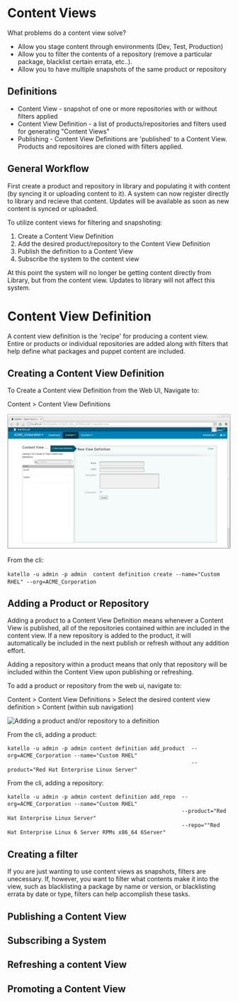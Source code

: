 # Content Views #

What problems do a content view solve?
 * Allow you stage content through environments (Dev, Test, Production)
 * Allow you to filter the contents of a repository (remove a particular package, blacklist certain errata, etc..).
 * Allow you to have multiple snapshots of the same product or repository

## Definitions ##


 * Content View - snapshot of one or more repositories with or without filters applied
 * Content View Definition - a list of products/repositories and filters used for generating "Content Views"
 * Publishing - Content View Definitions are 'published' to a Content View.  Products and repositoires are cloned with filters applied.


## General Workflow ##

First create a product and repository in library and populating it with content (by syncing it or uploading content to it).
A system can now register directly to library and recieve that content.  Updates will be available as soon as new content is synced or uploaded.

To utilize content views for filtering and snapshoting:

1. Create a Content View Definition
2. Add the desired product/repository to the Content View Definition
3. Publish the definition to a Content View
4. Subscribe the system to the content view

At this point the system will no longer be getting content directly from Library, but from the content view. Updates to library will not affect this system.


# Content View Definition #

A content view definition is the 'recipe' for producing a content view.  
Entire or products or individual repositories are added along with filters that help define what packages and puppet content are included.

## Creating a Content View Definition ##

To Create a Content view Definition from the Web UI, Navigate to:

Content > Content View Definitions

![Creating a definition](content_views/definition_create.png)

From the cli:

```katello -u admin -p admin  content definition create --name="Custom RHEL" --org=ACME_Corporation```


## Adding a Product or Repository ##

Adding a product to a Content View Definition means whenever a Content View is published, all of the repositories contained within are included in the content view.
If a new repository is added to the product, it will automatically be included in the next publish or refresh without any addition effort.

Adding a repository within a product means that only that repository will be included within the Content View upon publishing or refreshing.

To add a product or repository from the web ui, navigate to:

Content > Content View Definitions > Select the desired content view definition > Content (within sub navigation)

![Adding a product and/or repository to a definition](content_views/definition_repo_product.png)

From the cli, adding a product:

```
katello -u admin -p admin content definition add_product  --org=ACME_Corporation --name="Custom RHEL"
                                                          --product="Red Hat Enterprise Linux Server"
```

From the cli, adding a repository:

```
katello -u admin -p admin content definition add_repo  --org=ACME_Corporation --name="Custom RHEL"
                                                       --product="Red Hat Enterprise Linux Server"
                                                       --repo=""Red Hat Enterprise Linux 6 Server RPMs x86_64 6Server"
``` 

## Creating a filter ##

If you are just wanting to use content views as snapshots, filters are unecessary.  If, however, you want to filter what contents make it into the view, such as blacklisting a package by name or version, or blacklisting errata by date or type, filters can help accomplish these tasks.


## Publishing a Content View  ##


Subscribing a System
--------------------


Refreshing a content View
-------------------------


Promoting a Content View
------------------------



